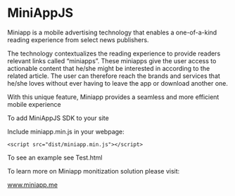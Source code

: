 # MiniAppJS

Miniapp is a mobile advertising technology that enables a one-of-a-kind reading experience from select news publishers. 

The technology contextualizes the reading experience to provide readers relevant links called “miniapps”. These miniapps give the user access to actionable content that he/she might be interested in according to the related article. The user can therefore reach the brands and services that he/she loves without ever having to leave the app or download another one.  

With this unique feature, Miniapp provides a seamless and more efficient mobile experience

To add MiniAppJS SDK to your site

Include miniapp.min.js in your webpage:

    <script src="dist/miniapp.min.js"></script>

To see an example see Test.html

To learn more on Miniapp monitization solution please visit:

www.miniapp.me
